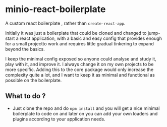 # minio-react-boilerplate
A custom react boilerplate , rather than ```create-react-app```.

Initially it was just a boilerplate that could be cloned and changed to jump-start a react application, with a basic and easy 
config that provides enough for a small projectto work and requires little gradual tinkering to expand beyond the basics.

I keep the minimal config exposed so anyone could analyse and study it, play with it, and improve it.
I always change it on my own projects to be more specific. Adding this to the core package would only increase the complexity 
quite a lot, and I want to keep it as minimal and functional as possible on the boilerplate.

## What to do ?
- Just clone the repo and do ```npm install``` and you will get a nice minimal boilerplate to code on and later on you can add your own loaders and plugins according to your application needs.
